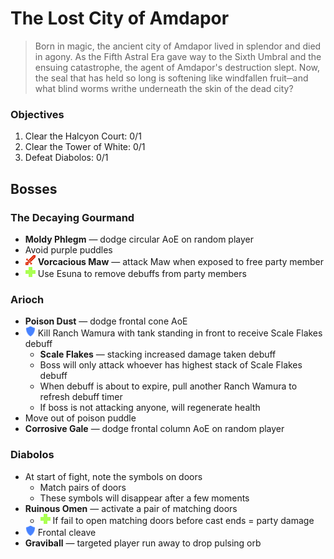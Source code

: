 # The Lost City of Amdapor

> Born in magic, the ancient city of Amdapor lived in splendor and died in agony. As the Fifth Astral Era gave way to the Sixth Umbral and the ensuing catastrophe, the agent of Amdapor's destruction slept. Now, the seal that has held so long is softening like windfallen fruit─and what blind worms writhe underneath the skin of the dead city?

### Objectives

1. Clear the Halcyon Court: 0/1
2. Clear the Tower of White: 0/1
3. Defeat Diabolos: 0/1

## Bosses

### The Decaying Gourmand

- **Moldy Phlegm** — dodge circular AoE on random player
- Avoid purple puddles
- ![](/assets/icons/role-dps.png) **Vorcacious Maw** — attack Maw when exposed to free party member
- ![](/assets/icons/role-healer.png) Use Esuna to remove debuffs from party members

### Arioch

- **Poison Dust** — dodge frontal cone AoE
- ![](/assets/icons/role-tank.png) Kill Ranch Wamura with tank standing in front to receive Scale Flakes debuff
  - **Scale Flakes** — stacking increased damage taken debuff
  - Boss will only attack whoever has highest stack of Scale Flakes debuff
  - When debuff is about to expire, pull another Ranch Wamura to refresh debuff timer
  - If boss is not attacking anyone, will regenerate health
- Move out of poison puddle
- **Corrosive Gale** — dodge frontal column AoE on random player

### Diabolos

- At start of fight, note the symbols on doors
  - Match pairs of doors
  - These symbols will disappear after a few moments
- **Ruinous Omen** — activate a pair of matching doors
  - ![](/assets/icons/role-healer.png) If fail to open matching doors before cast ends = party damage
- ![](/assets/icons/role-tank.png) Frontal cleave
- **Graviball** — targeted player run away to drop pulsing orb
